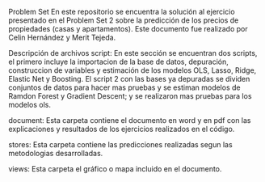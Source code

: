 Problem Set
En este repositorio se encuentra la solución al ejercicio presentado en el Problem Set 2 sobre la predicción de los precios de propiedades (casas y apartamentos). Este documento fue realizado por Celin Hernández y Merit Tejeda.

Descripción de archivos
script:
En este sección se encuentran dos scripts, el primero incluye la importacion de la base de datos, depuración, construccion de variables y estimación de los modelos OLS, Lasso, Ridge, Elastic Net y Boosting. El script 2 con las bases ya depuradas se dividen conjuntos de datos para hacer mas pruebas y se estiman modelos de Ramdon Forest y Gradient Descent; y se realizaron mas pruebas para los modelos ols.

document:
Esta carpeta contiene el documento en word y en pdf con las explicaciones y resultados de los ejercicios realizados en el código.

stores:
Esta carpeta contiene las predicciones realizadas segun las metodologias desarrolladas.

views:
Esta carpeta el gráfico o mapa incluido en el documento.
